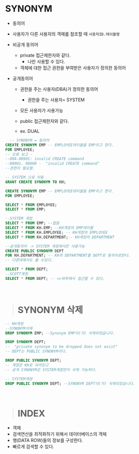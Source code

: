 # SYNONYM

- 동의어
- 사용자가 다른 사용자의 객체를 참조할 때 `사용자ID.테이블명`

- 비공개 동의어
  - private 접근제한자와 같다.
    - 나만 사용할 수 있다.
  - 객체에 대한 접근 권한을 부여받은 사용자가 정의한 동의어

- 공개동의어
  - 권한을 주는 사용자(DBA)가 정의한 동의어
    - 권한을 주는 사용자= SYSTEM

  - 모든 사용자가 사용가능
  - public 접근제한자와 같다.
  - ex. DUAL


```SQL
  -- SYNONYM = 동의어
CREATE SYNONYM EMP -- EMPLOYEE테이블을 EMP라고 한다.
FOR EMPLOYEE;
-- 오류 보고 -
--ORA-00901: invalid CREATE command
--00901. 00000 -  "invalid CREATE command"
--권한이 필요함.

-- SYSTEM 으로 이동
GRANT CREATE SYNONYM TO KH;

CREATE SYNONYM EMP -- EMPLOYEE테이블을 EMP라고 한다.
FOR EMPLOYEE;

SELECT * FROM EMPLOYEE;
SELECT * FROM EMP;

--SYSTEM 계정
SELECT * FROM EMP; --없음
SELECT * FROM KH.EMP; --KH계정의 EMP테이블
SELECT * FROM KH.EMPLOYEE; -- KH계정의 EMPLOYEE
SELECT * FROM KH.DEPARTMENT;-- KH계정의 DEPARTMENT

--공개동의어 -> SYSTEM 계정에서만 사용가능
CREATE PUBLIC SYNONYM DEPT
FOR KH.DEPARTMENT; -- KH의 DEPARTMENT를 DEPT로 동의어로한다.
-- 다른데에서도 볼 수있다.

SELECT * FROM DEPT;
--SCOTT계정
SELECT * FROM DEPT; -- =>외부에서 접근할 수 있다.
```


<BR>

> # SYNONYM 삭제

```SQL
-- KH계정
--SYNONYM삭제
DROP SYNONYM EMP; --Synonym EMP이(가) 삭제되었습니다.

DROP SYNONYM DEPT;
--  "private synonym to be dropped does not exist"
-- DEPT는 PUBLIC SYNONYM이다.

DROP PUBLIC SYNONYM DEPT;
-- 계정은 KH로 되어있고
-- 공개 SYNONYM은 SYSTEM계정만이 삭제 가능하다.

-- SYSTEM계정
DROP PUBLIC SYNONYM DEPT; --SYNONYM DEPT이(가) 삭제되었습니다.
```

<BR>

> # INDEX

- 객체
- 검색연산을 최적화하기 위해서 데이터베이스의 객체
- 행(DATA ROW)들의 정보를 구성한다.
- 빠르게 검색할 수 있다.
